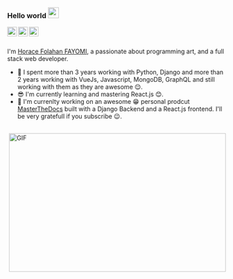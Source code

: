 ### Hello world <img src="https://media.giphy.com/media/hvRJCLFzcasrR4ia7z/giphy.gif" width="25px">
<a href="https://discord.gg/fTz5npvkpy">
  <img align="left" alt="Horace FAYOMI Discord" width="22px" src="https://raw.githubusercontent.com/peterthehan/peterthehan/master/assets/discord.svg" />
</a>
<a href="https://twitter.com/fayomihorace">
  <img align="left" alt="Horace FAYOMI | Twitter" width="22px" src="https://raw.githubusercontent.com/peterthehan/peterthehan/master/assets/twitter.svg" />
</a>
<a href="https://www.linkedin.com/in/horace-fayomi-b58a98177/">
  <img align="left" alt="Horace FAYOMI LinkedIN" width="22px" src="https://raw.githubusercontent.com/peterthehan/peterthehan/master/assets/linkedin.svg" />
</a>

<br />
<br />

I'm [Horace Folahan FAYOMI](), a passionate about programming art, and a full stack web developer.
  
- 💼 I spent more than 3 years working with Python, Django and more than 2 years working with VueJs, Javascript, MongoDB, GraphQL and still working with them as they are awesome :relieved:. 
- :sunglasses: I'm currently learning and mastering React.js :blush:.
- :book: I'm currenlty working on an awesome :grin: personal prodcut [MasterTheDocs](MasterTheDocs.com) built with a Django Backend and a React.js frontend. I'll be very gratefull if you subscribe :wink:.  
<br />

  <img align="right" alt="GIF" src="https://github.com/abhisheknaiidu/abhisheknaiidu/blob/master/code.gif?raw=true" width="500" height="320" />
